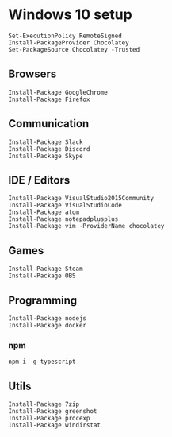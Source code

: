 # Windows 10 setup

```
Set-ExecutionPolicy RemoteSigned
Install-PackageProvider Chocolatey
Set-PackageSource Chocolatey -Trusted
```

## Browsers

```
Install-Package GoogleChrome
Install-Package Firefox
```

## Communication

```
Install-Package Slack
Install-Package Discord
Install-Package Skype
```

## IDE / Editors

```
Install-Package VisualStudio2015Community
Install-Package VisualStudioCode
Install-Package atom
Install-Package notepadplusplus
Install-Package vim -ProviderName chocolatey
```

## Games
```
Install-Package Steam
Install-Package OBS
```

## Programming

```
Install-Package nodejs
Install-Package docker
```

### npm

```
npm i -g typescript
```

## Utils

```
Install-Package 7zip
Install-Package greenshot
Install-Package procexp
Install-Package windirstat
```